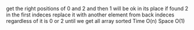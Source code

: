 get the right positions of 0 and 2 and then 1 will be ok in its place
if found 2 in the first indeces replace it with another element from back indeces regardless of it is 0 or 2 until we get all
array sorted
Time O(n)
Space O(1)